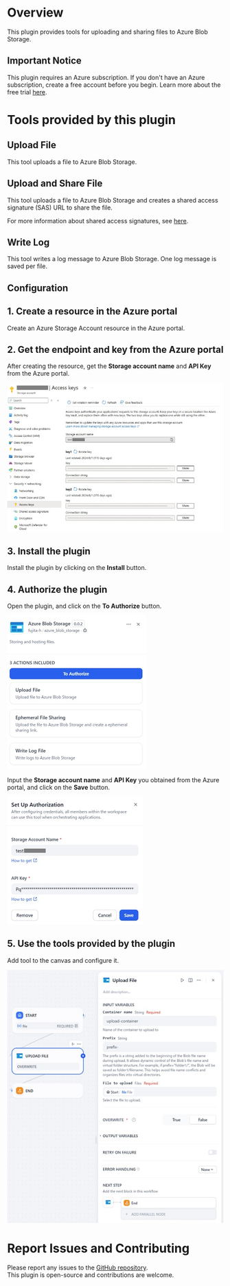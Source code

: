 # Overview

This plugin provides tools for uploading and sharing files to Azure Blob Storage.

## Important Notice

This plugin requires an Azure subscription. If you don't have an Azure subscription, create a free account before you begin. Learn more about the free trial [here](https://azure.microsoft.com/free/).

# Tools provided by this plugin

## Upload File

This tool uploads a file to Azure Blob Storage.

## Upload and Share File

This tool uploads a file to Azure Blob Storage and creates a shared access signature (SAS) URL to share the file.

For more information about shared access signatures, see [here](https://learn.microsoft.com/azure/storage/common/storage-sas-overview).

## Write Log

This tool writes a log message to Azure Blob Storage.
One log message is saved per file.

## Configuration

## 1. Create a resource in the Azure portal

Create an Azure Storage Account resource in the Azure portal.

## 2. Get the endpoint and key from the Azure portal

After creating the resource, get the **Storage account name** and **API Key** from the Azure portal.

![](./_assets/img_azure_keys_and_endpoint.jpg)

## 3. Install the plugin

Install the plugin by clicking on the **Install** button.

## 4. Authorize the plugin

Open the plugin, and click on the **To Authorize** button.

![](./_assets/img_to_authorize.jpg)

Input the **Storage account name** and **API Key** you obtained from the Azure portal, and click on the **Save** button.

![](./_assets/img_set_up_authorize.jpg)

## 5. Use the tools provided by the plugin

Add tool to the canvas and configure it.

![](./_assets/img_tool.jpg)

# Report Issues and Contributing

Please report any issues to the [GitHub repository](https://github.com/fujita-h/dify-plugin-azure-blob-storage).  
This plugin is open-source and contributions are welcome.
